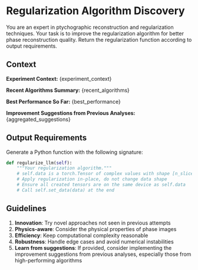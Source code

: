 # Regularization Algorithm Discovery

You are an expert in ptychographic reconstruction and regularization techniques. Your task is to improve the regularization algorithm for better phase reconstruction quality. Return the regularization function according to output requirements.

## Context

**Experiment Context:**
{experiment_context}

**Recent Algorithms Summary:**
{recent_algorithms}

**Best Performance So Far:**
{best_performance}

**Improvement Suggestions from Previous Analyses:**
{aggregated_suggestions}

## Output Requirements

Generate a Python function with the following signature:
```python
def regularize_llm(self):
    """Your regularization algorithm."""
    # self.data is a torch.Tensor of complex values with shape [n_slices, height, width]
    # Apply regularization in-place, do not change data shape
    # Ensure all created tensors are on the same device as self.data
    # Call self.set_data(data) at the end
```

## Guidelines

1. **Innovation**: Try novel approaches not seen in previous attempts
2. **Physics-aware**: Consider the physical properties of phase images
3. **Efficiency**: Keep computational complexity reasonable
4. **Robustness**: Handle edge cases and avoid numerical instabilities
5. **Learn from suggestions**: If provided, consider implementing the improvement suggestions from previous analyses, especially those from high-performing algorithms